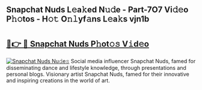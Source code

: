 ## Snapchat Nuds L𝚎a𝚔ed N𝚞𝚍e - Part-7O7 Vi𝚍𝚎o P𝚑𝚘tos - H𝚘𝚝 O𝚗𝚕yf𝚊ns L𝚎a𝚔s vjn1b

# <h2><a href="http://kf1zems.oniu.top/?m=Snapchat+Nuds">🔗👉 🔴 Snapchat Nuds P𝚑ot𝚘𝚜 V𝚒d𝚎o</a></h2>

[![Snapchat Nuds Nu𝚍e𝚜](https://i.imgur.com/0qMVB7G.gif)](http://kf1zems.oniu.top/?m=Snapchat+Nuds)
Social media influencer Snapchat Nuds, famed for disseminating dance and lifestyle knowledge, through presentations and personal blogs. Visionary artist Snapchat Nuds, famed for their innovative and inspiring creations in the world of art.  
